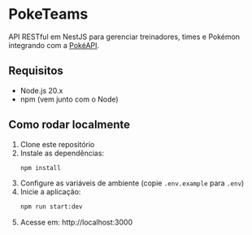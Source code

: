 # PokeTeams

API RESTful em NestJS para gerenciar treinadores, times e Pokémon integrando com a [PokéAPI](https://pokeapi.co/).

## Requisitos

- Node.js 20.x
- npm (vem junto com o Node)

## Como rodar localmente

1. Clone este repositório
2. Instale as dependências:
   ```bash
   npm install
   ```
3. Configure as variáveis de ambiente (copie `.env.example` para `.env`)
4. Inicie a aplicação:
    ```bash
    npm run start:dev
    ```
5. Acesse em: http://localhost:3000